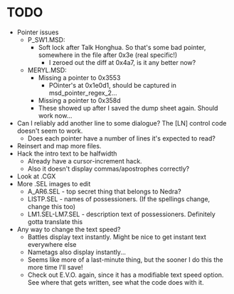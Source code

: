 # TODO
* Pointer issues
	* P_SW1.MSD:
		* Soft lock after Talk Honghua. So that's some bad pointer, somewhere in the file after 0x3e (real specific!)
			* I zeroed out the diff at 0x4a7, is it any better now?
	* MERYL.MSD:
		* Missing a pointer to 0x3553
			* POinter's at 0x1e0d1, should be captured in msd_pointer_regex_2...
		* Missing a pointer to 0x358d
		* These showed up after I saved the dump sheet again. Should work now...
* Can I reliably add another line to some dialogue? The [LN] control code doesn't seem to work.
	* Does each pointer have a number of lines it's expected to read?
* Reinsert and map more files.
* Hack the intro text to be halfwidth
	* Already have a cursor-increment hack.
	* Also it doesn't display commas/apostrophes correctly?
* Look at .CGX
* More .SEL images to edit
	* A_AR6.SEL - top secret thing that belongs to Nedra?
	* LISTP.SEL - names of possessioners. (If the spellings change, change this too)
	* LM1.SEL-LM7.SEL - description text of possessioners. Definitely gotta translate this
* Any way to change the text speed?
	* Battles display text instantly. Might be nice to get instant text everywhere else
	* Nametags also display instantly...
	* Seems like more of a last-minute thing, but the sooner I do this the more time I'll save!
	* Check out E.V.O. again, since it has a modifiable text speed option. See where that gets written, see what the code does with it.
